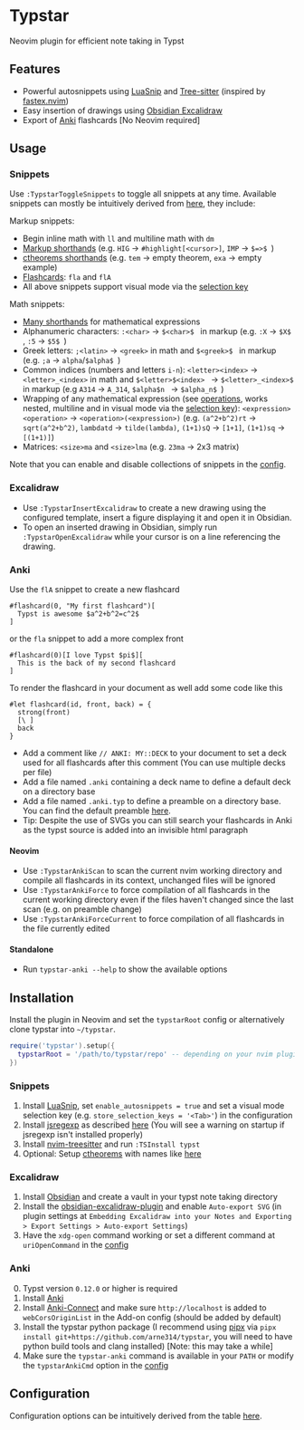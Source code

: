# Typstar
Neovim plugin for efficient note taking in Typst

## Features
- Powerful autosnippets using [LuaSnip](https://github.com/L3MON4D3/LuaSnip/) and [Tree-sitter](https://tree-sitter.github.io/) (inspired by [fastex.nvim](https://github.com/lentilus/fastex.nvim))
- Easy insertion of drawings using [Obsidian Excalidraw](https://github.com/zsviczian/obsidian-excalidraw-plugin)
- Export of [Anki](https://apps.ankiweb.net/) flashcards \[No Neovim required\]

## Usage

### Snippets
Use `:TypstarToggleSnippets` to toggle all snippets at any time.
Available snippets can mostly be intuitively derived from [here](././lua/typstar/snippets), they include:

Markup snippets:
- Begin inline math with `ll` and multiline math with `dm`
- [Markup shorthands](./lua/typstar/snippets/markup.lua) (e.g. `HIG` &#8594; `#highlight[<cursor>]`, `IMP` &#8594; `$=>$ `)
- [ctheorems shorthands](./lua/typstar/snippets/markup.lua) (e.g. `tem` &#8594; empty theorem, `exa` &#8594; empty example)
- [Flashcards](#anki): `fla` and `flA`
- All above snippets support visual mode via the [selection key](#installation)

Math snippets:
- [Many shorthands](./lua/typstar/snippets/math.lua) for mathematical expressions
- Alphanumeric characters: `:<char>` &#8594; `$<char>$ ` in markup (e.g. `:X` &#8594; `$X$ `, `:5` &#8594; `$5$ `)
- Greek letters: `;<latin>` &#8594; `<greek>` in math and `$<greek>$ ` in markup (e.g. `;a` &#8594; `alpha`/`$alpha$ `)
- Common indices (numbers and letters `i-n`): `<letter><index>` &#8594; `<letter>_<index>` in math and `$<letter>$<index> ` &#8594; `$<letter>_<index>$ ` in markup (e.g `A314` &#8594; `A_314`, `$alpha$n ` &#8594; `$alpha_n$ `)
- Wrapping of any mathematical expression (see [operations](./lua/typstar/snippets/visual.lua), works nested, multiline and in visual mode via the [selection key](#installation)): `<expression><operation>` &#8594; `<operation>(<expression>)` (e.g. `(a^2+b^2)rt` &#8594; `sqrt(a^2+b^2)`, `lambdatd` &#8594; `tilde(lambda)`, `(1+1)sQ` &#8594; `[1+1]`, `(1+1)sq` &#8594; `[(1+1)]`)
- Matrices: `<size>ma` and `<size>lma` (e.g. `23ma` &#8594; 2x3 matrix)

Note that you can enable and disable collections of snippets in the [config](#configuration).

### Excalidraw
- Use `:TypstarInsertExcalidraw` to create a new drawing using the configured template, insert a figure displaying it and open it in Obsidian.
- To open an inserted drawing in Obsidian, simply run `:TypstarOpenExcalidraw` while your cursor is on a line referencing the drawing.

### Anki
Use the `flA` snippet to create a new flashcard
```typst
#flashcard(0, "My first flashcard")[
  Typst is awesome $a^2+b^2=c^2$
]
```
or the `fla` snippet to add a more complex front
```typst
#flashcard(0)[I love Typst $pi$][
  This is the back of my second flashcard
]
```

To render the flashcard in your document as well add some code like this
```typst
#let flashcard(id, front, back) = {
  strong(front)
  [\ ]
  back
}
```

- Add a comment like `// ANKI: MY::DECK` to your document to set a deck used for all flashcards after this comment (You can use multiple decks per file)
- Add a file named `.anki` containing a deck name to define a default deck on a directory base
- Add a file named `.anki.typ` to define a preamble on a directory base. You can find the default preamble [here](./src/anki/typst_compiler.py).
- Tip: Despite the use of SVGs you can still search your flashcards in Anki as the typst source is added into an invisible html paragraph

#### Neovim
- Use `:TypstarAnkiScan` to scan the current nvim working directory and compile all flashcards in its context, unchanged files will be ignored
- Use `:TypstarAnkiForce` to force compilation of all flashcards in the current working directory even if the files haven't changed since the last scan (e.g. on preamble change)
- Use `:TypstarAnkiForceCurrent` to force compilation of all flashcards in the file currently edited

#### Standalone
- Run `typstar-anki --help` to show the available options


## Installation
Install the plugin in Neovim and set the `typstarRoot` config or alternatively clone typstar into `~/typstar`.
```lua
require('typstar').setup({
  typstarRoot = '/path/to/typstar/repo' -- depending on your nvim plugin system
})
```

### Snippets
1. Install [LuaSnip](https://github.com/L3MON4D3/LuaSnip/), set `enable_autosnippets = true` and set a visual mode selection key (e.g. `store_selection_keys = '<Tab>'`) in the configuration
2. Install [jsregexp](https://github.com/kmarius/jsregexp) as described [here](https://github.com/L3MON4D3/LuaSnip/blob/master/DOC.md#transformations) (You will see a warning on startup if jsregexp isn't installed properly)
3. Install [nvim-treesitter](https://github.com/nvim-treesitter/nvim-treesitter) and run `:TSInstall typst`
4. Optional: Setup [ctheorems](https://typst.app/universe/package/ctheorems/) with names like [here](./lua/typstar/snippets/markup.lua)

### Excalidraw
1. Install [Obsidian](https://obsidian.md/) and create a vault in your typst note taking directory
2. Install the [obsidian-excalidraw-plugin](https://github.com/zsviczian/obsidian-excalidraw-plugin) and enable `Auto-export SVG` (in plugin settings at `Embedding Excalidraw into your Notes and Exporting > Export Settings > Auto-export Settings`)
3. Have the `xdg-open` command working or set a different command at `uriOpenCommand` in the [config](#configuration)

### Anki
0. Typst version `0.12.0` or higher is required
1. Install [Anki](https://apps.ankiweb.net/#download)
2. Install [Anki-Connect](https://ankiweb.net/shared/info/2055492159) and make sure `http://localhost` is added to `webCorsOriginList` in the Add-on config (should be added by default)
3. Install the typstar python package (I recommend using [pipx](https://github.com/pypa/pipx) via `pipx install git+https://github.com/arne314/typstar`, you will need to have python build tools and clang installed) \[Note: this may take a while\]
4. Make sure the `typstar-anki` command is available in your `PATH` or modify the `typstarAnkiCmd` option in the [config](#configuration)

## Configuration
Configuration options can be intuitively derived from the table [here](./lua/typstar/config.lua).

